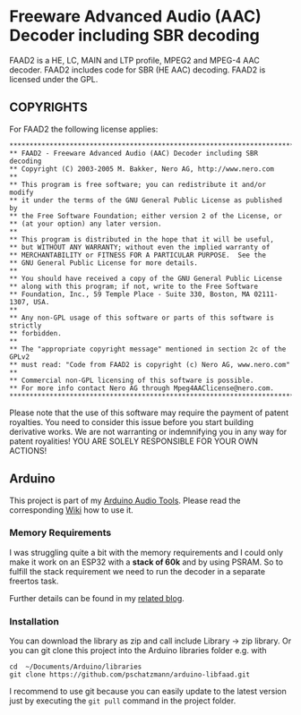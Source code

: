 # Freeware Advanced Audio (AAC) Decoder including SBR decoding

FAAD2 is a HE, LC, MAIN and LTP profile, MPEG2 and MPEG-4 AAC decoder.
FAAD2 includes code for SBR (HE AAC) decoding.
FAAD2 is licensed under the GPL.


## COPYRIGHTS

For FAAD2 the following license applies:

```
******************************************************************************
** FAAD2 - Freeware Advanced Audio (AAC) Decoder including SBR decoding
** Copyright (C) 2003-2005 M. Bakker, Nero AG, http://www.nero.com
**
** This program is free software; you can redistribute it and/or modify
** it under the terms of the GNU General Public License as published by
** the Free Software Foundation; either version 2 of the License, or
** (at your option) any later version.
**
** This program is distributed in the hope that it will be useful,
** but WITHOUT ANY WARRANTY; without even the implied warranty of
** MERCHANTABILITY or FITNESS FOR A PARTICULAR PURPOSE.  See the
** GNU General Public License for more details.
**
** You should have received a copy of the GNU General Public License
** along with this program; if not, write to the Free Software
** Foundation, Inc., 59 Temple Place - Suite 330, Boston, MA 02111-1307, USA.
**
** Any non-GPL usage of this software or parts of this software is strictly
** forbidden.
**
** The "appropriate copyright message" mentioned in section 2c of the GPLv2
** must read: "Code from FAAD2 is copyright (c) Nero AG, www.nero.com"
**
** Commercial non-GPL licensing of this software is possible.
** For more info contact Nero AG through Mpeg4AAClicense@nero.com.
******************************************************************************
```

Please note that the use of this software may require the payment of
patent royalties. You need to consider this issue before you start
building derivative works. We are not warranting or indemnifying you in
any way for patent royalities! YOU ARE SOLELY RESPONSIBLE FOR YOUR OWN
ACTIONS!


## Arduino

This project is part of my [Arduino Audio Tools](https://github.com/pschatzmann/arduino-audio-tools). Please read the corresponding [Wiki](https://github.com/pschatzmann/arduino-audio-tools/wiki/Encoding-and-Decoding-of-Audio) how to use it.

### Memory Requirements

I was struggling quite a bit with the memory requirements and I could only make it work on an ESP32 with a __stack of 60k__ and by using PSRAM. So to fulfill the stack requirement we need to run the decoder in a separate freertos task.

Further details can be found in my [related blog](https://www.pschatzmann.ch/home/2023/09/12/arduino-audio-tools-faat-aac-decoder/).



### Installation

You can download the library as zip and call include Library -> zip library. Or you can git clone this project into the Arduino libraries folder e.g. with

```
cd  ~/Documents/Arduino/libraries
git clone https://github.com/pschatzmann/arduino-libfaad.git
```

I recommend to use git because you can easily update to the latest version just by executing the ```git pull``` command in the project folder.



